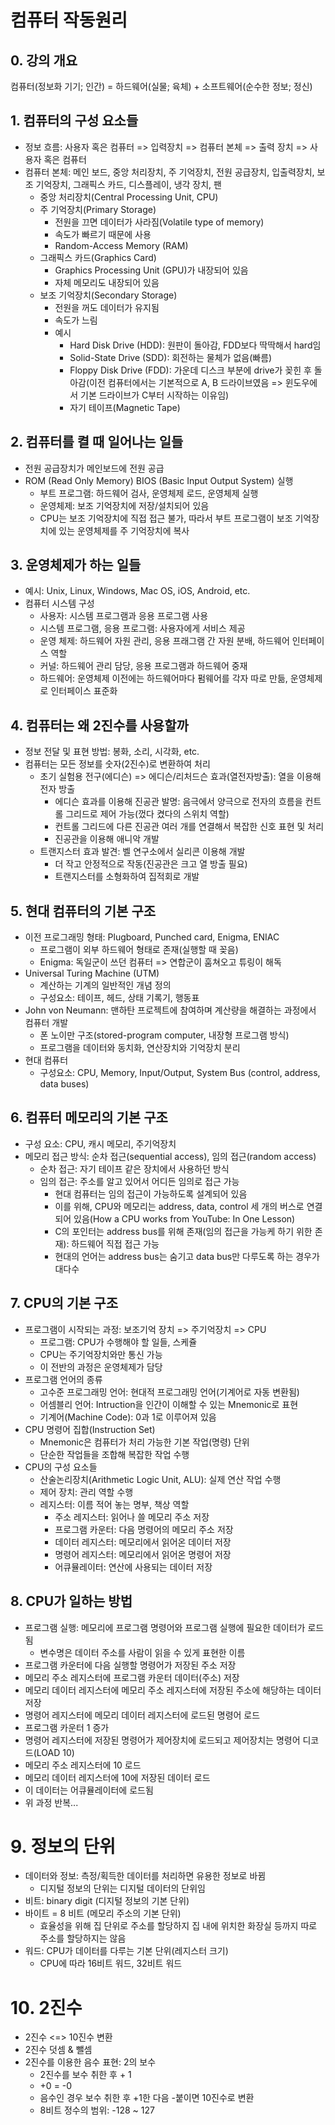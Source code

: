# 컴퓨터 작동원리
## 0. 강의 개요
컴퓨터(정보화 기기; 인간) = 하드웨어(실물; 육체) + 소프트웨어(순수한 정보; 정신)

## 1. 컴퓨터의 구성 요소들
- 정보 흐름: 사용자 혹은 컴퓨터 => 입력장치 => 컴퓨터 본체 => 출력 장치 => 사용자 혹은 컴퓨터
- 컴퓨터 본체: 메인 보드, 중앙 처리장치, 주 기억장치, 전원 공급장치, 입출력장치, 보조 기억장치, 그래픽스 카드, 디스플레이, 냉각 장치, 팬
  - 중앙 처리장치(Central Processing Unit, CPU)
  - 주 기억장치(Primary Storage)
    - 전원을 끄면 데이터가 사라짐(Volatile type of memory)
    - 속도가 빠르기 때문에 사용
    - Random-Access Memory (RAM)
  - 그래픽스 카드(Graphics Card)
    - Graphics Processing Unit (GPU)가 내장되어 있음
    - 자체 메모리도 내장되어 있음
  - 보조 기억장치(Secondary Storage)
    - 전원을 꺼도 데이터가 유지됨
    - 속도가 느림
    - 예시
      - Hard Disk Drive (HDD): 원판이 돌아감, FDD보다 딱딱해서 hard임
      - Solid-State Drive (SDD): 회전하는 물체가 없음(빠름)
      - Floppy Disk Drive (FDD): 가운데 디스크 부분에 drive가 꽂힌 후 돌아감(이전 컴퓨터에서는 기본적으로 A, B 드라이브였음 => 윈도우에서 기본 드라이브가 C부터 시작하는 이유임)
      - 자기 테이프(Magnetic Tape)

## 2. 컴퓨터를 켤 때 일어나는 일들
- 전원 공급장치가 메인보드에 전원 공급
- ROM (Read Only Memory) BIOS (Basic Input Output System) 실행
  - 부트 프로그램: 하드웨어 검사, 운영체제 로드, 운영체제 실행
  - 운영체제: 보조 기억장치에 저장/설치되어 있음
  - CPU는 보조 기억장치에 직접 접근 불가, 따라서 부트 프로그램이 보조 기억장치에 있는 운영체제를 주 기억장치에 복사

## 3. 운영체제가 하는 일들
- 예시: Unix, Linux, Windows, Mac OS, iOS, Android, etc.
- 컴퓨터 시스템 구성
  - 사용자: 시스템 프로그램과 응용 프로그램 사용
  - 시스템 프로그램, 응용 프로그램: 사용자에게 서비스 제공
  - 운영 체제: 하드웨어 자원 관리, 응용 프래그램 간 자원 분배, 하드웨어 인터페이스 역할
  - 커널: 하드웨어 관리 담당, 응용 프로그램과 하드웨어 중재
  - 하드웨어: 운영체제 이전에는 하드웨어마다 펌웨어를 각자 따로 만듦, 운영체제로 인터페이스 표준화

## 4. 컴퓨터는 왜 2진수를 사용할까
- 정보 전달 및 표현 방법: 봉화, 소리, 시각화, etc.
- 컴퓨터는 모든 정보를 숫자(2진수)로 변환하여 처리
  - 초기 실험용 전구(에디슨) => 에디슨/리처드슨 효과(열전자방출): 열을 이용해 전자 방출
    - 에디슨 효과를 이용해 진공관 발명: 음극에서 양극으로 전자의 흐름을 컨트롤 그리드로 제어 가능(껐다 켰다의 스위치 역할)
    - 컨트롤 그리드에 다른 진공관 여러 개를 연결해서 복잡한 신호 표현 및 처리
    - 진공관을 이용해 애니악 개발
  - 트랜지스터 효과 발견: 벨 연구소에서 실리콘 이용해 개발
    - 더 작고 안정적으로 작동(진공관은 크고 열 방출 필요)
    - 트랜지스터를 소형화하여 집적회로 개발

## 5. 현대 컴퓨터의 기본 구조
- 이전 프로그래밍 형태: Plugboard, Punched card, Enigma, ENIAC
  - 프로그램이 외부 하드웨어 형태로 존재(실행할 때 꽂음)
  - Enigma: 독일군이 쓰던 컴퓨터 => 연합군이 훔쳐오고 튜링이 해독
- Universal Turing Machine (UTM)
  - 계산하는 기계의 일반적인 개념 정의
  - 구성요소: 테이프, 헤드, 상태 기록기, 행동표
- John von Neumann: 맨하탄 프로젝트에 참여하며 계산량을 해결하는 과정에서 컴퓨터 개발
  - 폰 노이만 구조(stored-program computer, 내장형 프로그램 방식)
  - 프로그램을 데이터와 동치화, 연산장치와 기억장치 분리
- 현대 컴퓨터
  - 구성요소: CPU, Memory, Input/Output, System Bus (control, address, data buses)

## 6. 컴퓨터 메모리의 기본 구조
- 구성 요소: CPU, 캐시 메모리, 주기억장치
- 메모리 접근 방식: 순차 접근(sequential access), 임의 접근(random access)
  - 순차 접근: 자기 테이프 같은 장치에서 사용하던 방식
  - 임의 접근: 주소를 알고 있어서 어디든 임의로 접근 가능
    - 현대 컴퓨터는 임의 접근이 가능하도록 설계되어 있음
    - 이를 위해, CPU와 메모리는 address, data, control 세 개의 버스로 연결되어 있음(How a CPU works from YouTube: In One Lesson)
    - C의 포인터는 address bus를 위해 존재(임의 접근을 가능케 하기 위한 존재): 하드웨어 직접 접근 가능
    - 현대의 언어는 address bus는 숨기고 data bus만 다루도록 하는 경우가 대다수

## 7. CPU의 기본 구조
- 프로그램이 시작되는 과정: 보조기억 장치 => 주기억장치 => CPU
  - 프로그램: CPU가 수행해야 할 일들, 스케쥴
  - CPU는 주기억장치와만 통신 가능
  - 이 전반의 과정은 운영체제가 담당
- 프로그램 언어의 종류
  - 고수준 프로그래밍 언어: 현대적 프로그래밍 언어(기계어로 자동 변환됨)
  - 어셈블리 언어: Intruction을 인간이 이해할 수 있는 Mnemonic로 표현
  - 기계어(Machine Code): 0과 1로 이루어져 있음
- CPU 명령어 집합(Instruction Set)
  - Mnemonic은 컴퓨터가 처리 가능한 기본 작업(명령) 단위
  - 단순한 작업들을 조합해 복잡한 작업 수행
- CPU의 구성 요소들
  - 산술논리장치(Arithmetic Logic Unit, ALU): 실제 연산 작업 수행
  - 제어 장치: 관리 역할 수행
  - 레지스터: 이름 적어 놓는 명부, 책상 역할
    - 주소 레지스터: 읽어나 쓸 메모리 주소 저장
    - 프로그램 카운터: 다음 명령어의 메모리 주소 저장
    - 데이터 레지스터: 메모리에서 읽어온 데이터 저장
    - 명령어 레지스터: 메모리에서 읽어온 명령어 저장
    - 어큐뮬레이터: 연산에 사용되는 데이터 저장

## 8. CPU가 일하는 방법
- 프로그램 실행: 메모리에 프로그램 명령어와 프로그램 실행에 필요한 데이터가 로드됨
  - 변수명은 데이터 주소를 사람이 읽을 수 있게 표현한 이름
- 프로그램 카운터에 다음 실행할 명령어가 저장된 주소 저장
- 메모리 주소 레지스터에 프로그램 카운터 데이터(주소) 저장
- 메모리 데이터 레지스터에 메모리 주소 레지스터에 저장된 주소에 해당하는 데이터 저장
- 명령어 레지스터에 메모리 데이터 레지스터에 로드된 명령어 로드
- 프로그램 카운터 1 증가
- 명령어 레지스터에 저장된 명령어가 제어장치에 로드되고 제어장치는 명령어 디코드(LOAD 10)
- 메모리 주소 레지스터에 10 로드
- 메모리 데이터 레지스터에 10에 저장된 데이터 로드
- 이 데이터는 어큐뮬레이터에 로드됨
- 위 과정 반복...

# 9. 정보의 단위
- 데이터와 정보: 측정/획득한 데이터를 처리하면 유용한 정보로 바뀜
  - 디지털 정보의 단위는 디지털 데이터의 단위임
- 비트: binary digit (디지털 정보의 기본 단위)
- 바이트 = 8 비트 (메모리 주소의 기본 단위)
  - 효율성을 위해 집 단위로 주소를 할당하지 집 내에 위치한 화장실 등까지 따로 주소를 할당하지는 않음
- 워드: CPU가 데이터를 다루는 기본 단위(레지스터 크기)
  - CPU에 따라 16비트 워드, 32비트 워드

# 10. 2진수
- 2진수 <=> 10진수 변환
- 2진수 덧셈 & 뺄셈
- 2진수를 이용한 음수 표현: 2의 보수
  - 2진수를 보수 취한 후 + 1
  - +0 = -0
  - 음수인 경우 보수 취한 후 +1한 다음 -붙이면 10진수로 변환
  - 8비트 정수의 범위: -128 ~ 127
